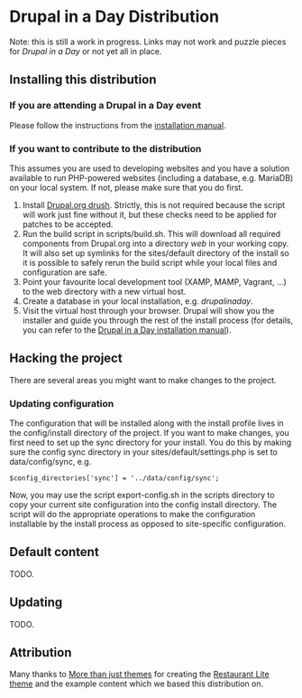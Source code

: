 # Drupal in a Day Distribution

Note: this is still a work in progress. Links may not work and puzzle pieces for
*Drupal in a Day* or not yet all in place.

## Installing this distribution
### If you are attending a Drupal in a Day event
Please follow the instructions from the [installation manual][1].

### If you want to contribute to the distribution
This assumes you are used to developing websites and you have a solution 
available to run PHP-powered websites (including a database, e.g. MariaDB) on 
your local system. If not, please make sure that you do first.

1.  Install [Drupal.org drush][2]. Strictly, this is not required because the 
    script will work just fine without it, but these checks need to be applied 
    for patches to be accepted.
2.  Run the build script in scripts/build.sh. This will download all required 
    components from Drupal.org into a directory *web* in your working copy. It
    will also set up symlinks for the sites/default directory of the install
    so it is possible to safely rerun the build script while your local files
    and configuration are safe.
3.  Point your favourite local development tool (XAMP, MAMP, Vagrant, ...) to
    the web directory with a new virtual host.
4.  Create a database in your local installation, e.g. *drupalinaday*.
5.  Visit the virtual host through your browser. Drupal will show you the 
    installer and guide you through the rest of the install process (for 
    details, you can refer to the [Drupal in a Day installation manual][1]).
    
## Hacking the project
There are several areas you might want to make changes to the project.

### Updating configuration
The configuration that will be installed along with the install profile lives 
in the config/install directory of the project. If you want to make changes, you 
first need to set up the sync directory for your install. You do this by making 
sure the config sync directory in your sites/default/settings.php is set to 
data/config/sync, e.g.

    $config_directories['sync'] = '../data/config/sync';

Now, you may use the script export-config.sh in the scripts directory to 
copy your current site configuration into the config install directory. The 
script will do the appropriate operations to make the configuration installable
by the install process as opposed to site-specific configuration. 

## Default content
TODO.

## Updating
TODO.

## Attribution
Many thanks to [More than just themes](http://www.morethanthemes.com) for 
creating the 
[Restaurant Lite theme](https://www.drupal.org/project/restaurant_lite) and the 
example content which we based this distribution on. 

[1]: https://www.drupalinaday.org/documentation/installation
[2]: https://www.drupal.org/project/drupalorg_drush
